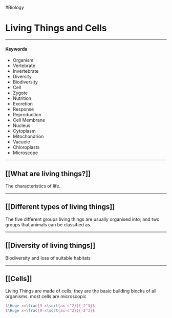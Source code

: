 #Biology
# Living Things and Cells
---
#### Keywords
  - Organism
  - Vertebrate
  - Invertebrate
  - Diversity
  - Biodiversity
  - Cell
  - Zygote
  - Nutrition
  - Excretion
  - Response
  - Reproduction
  - Cell Membrane
  - Nucleus
  - Cytoplasm
  - Mitochondrion
  - Vacuole
  - Chloroplasts
  - Microscope

---

## [[What are living things?]]
The characteristics of life.

---

## [[Different types of living things]]

The five different groups living things are usually organised into; and two groups that animals can be classified as. 

---

## [[Diversity of living things]]

Biodiversity and loss of suitable habitats

---
## [[Cells]]

Living Things are made of cells; they are the basic building blocks of all organisms.
most cells are microscopic
```latex
$\Huge x=\frac{9-x\sqrt{ax-c^2}}{-2^3}$
$\Huge x=\frac{9-x\sqrt{ax-c^2}}{-2^3}$
```
